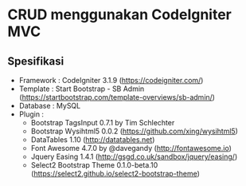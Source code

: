 CRUD menggunakan CodeIgniter MVC
================================

Spesifikasi
--------------------------------
* Framework : CodeIgniter 3.1.9 (https://codeigniter.com/)
* Template : Start Bootstrap - SB Admin (https://startbootstrap.com/template-overviews/sb-admin/)
* Database : MySQL
* Plugin :
	- Bootstrap TagsInput 0.7.1 by Tim Schlechter
	- Bootstrap Wysihtml5 0.0.2 (https://github.com/xing/wysihtml5)
	- DataTables 1.10 (http://datatables.net)
	- Font Awesome 4.7.0 by @davegandy (http://fontawesome.io)
	- Jquery Easing 1.4.1 (http://gsgd.co.uk/sandbox/jquery/easing/)
	- Select2 Bootstrap Theme 0.1.0-beta.10 (https://select2.github.io/select2-bootstrap-theme)